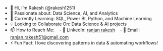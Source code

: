 - 👋 Hi, I’m Rakesh (@rakesh1251)
- 👀 Passionate about: Data Science, AI, and Analytics
- 🌱 Currently Learning: SQL, Power BI, Python, and Machine Learning
- 💡 Looking to Collaborate On: Data Science & AI projects
- 📫 How to Reach Me:
   - 📌 LinkedIn: [ranjan rakesh](https://www.linkedin.com/in/rakesh-ranjan-83a56a166/)
   - 📧 Email: ranjan.rakesh51@gmail.com
- ⚡ Fun Fact: I love discovering patterns in data & automating workflows!


<!---
rakesh1251/rakesh1251 is a ✨ special ✨ repository because its `README.md` (this file) appears on your GitHub profile.
You can click the Preview link to take a look at your changes.
--->
